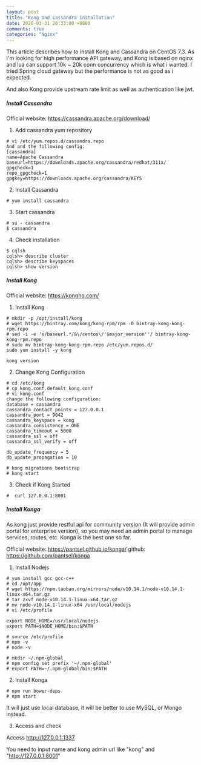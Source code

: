 ```yaml
---
layout: post
title: "Kong and Cassandra Installation"
date: 2020-03-31 20:33:00 +0800
comments: true
categories: "Nginx"
---
```


This article describes how to install Kong and Cassandra on CentOS 7.3. As I'm looking for high performance API gateway, and Kong is based on
nginx and lua can support 10k ~ 20k conn concurrency which is what i wanted. I tried Spring cloud gateway but the performance is not as good 
as i expected.

And also Kong provide upstream rate limit as well as authentication like jwt.

##### Install Cassandra

Official website: https://cassandra.apache.org/download/

1. Add cassandra yum repository
```
# vi /etc/yum.repos.d/cassandra.repo
And and the following config:
[cassandra]
name=Apache Cassandra
baseurl=https://downloads.apache.org/cassandra/redhat/311x/
gpgcheck=1
repo_gpgcheck=1
gpgkey=https://downloads.apache.org/cassandra/KEYS
```

2. Install Cassandra
```
# yum install cassandra
```

3. Start cassandra
```
# su - cassandra
$ cassandra
```

4. Check installation
```
$ cqlsh
cqlsh> describe cluster
cqlsh> describe keyspaces
cqlsh> show version
```

##### Install Kong

Official website: https://konghq.com/

1. Install Kong
```
# mkdir -p /opt/install/kong
# wget https://bintray.com/kong/kong-rpm/rpm -O bintray-kong-kong-rpm.repo
# sed -i -e 's/baseurl.*/&\/centos\/'$major_version''/ bintray-kong-kong-rpm.repo
# sudo mv bintray-kong-kong-rpm.repo /etc/yum.repos.d/
sudo yum install -y kong

kong version
```

2. Change Kong Configuration
```
# cd /etc/kong
# cp kong.conf.default kong.conf
# vi kong.conf
change the following configuration:
database = cassandra
cassandra_contact_points = 127.0.0.1
cassandra_port = 9042
cassandra_keyspace = kong
cassandra_consistency = ONE
cassandra_timeout = 5000
cassandra_ssl = off
cassandra_ssl_verify = off

db_update_frequency = 5
db_update_propagation = 10

# kong migrations bootstrap
# kong start
```

3. Check if Kong Started
```
#  curl 127.0.0.1:8001
```

##### Install Konga

As kong just provide restful api for community version (It will provide admin portal for enterprise version), so you may need 
an admin portal to manage services, routes, etc. Konga is the best one so far.

Official website: https://pantsel.github.io/konga/
github: https://github.com/pantsel/konga

1. Install Nodejs
```
# yum install gcc gcc-c++
# cd /opt/app
# wget https://npm.taobao.org/mirrors/node/v10.14.1/node-v10.14.1-linux-x64.tar.gz
# tar zxvf node-v10.14.1-linux-x64.tar.gz
# mv node-v10.14.1-linux-x64 /usr/local/nodejs
# vi /etc/profile

export NODE_HOME=/usr/local/nodejs  
export PATH=$NODE_HOME/bin:$PATH

# source /etc/profile
# npm -v
# node -v

# mkdir ~/.npm-global
# npm config set prefix '~/.npm-global'
# export PATH=~/.npm-global/bin:$PATH
```

2. Install Konga
```
# npm run bower-deps
# npm start
```

It will just use local database, it will be better to use MySQL, or Mongo instead.

3. Access and check

Access http://127.0.0.1:1337

You need to input name and kong admin url like "kong" and "http://127.0.0.1:8001"




 


